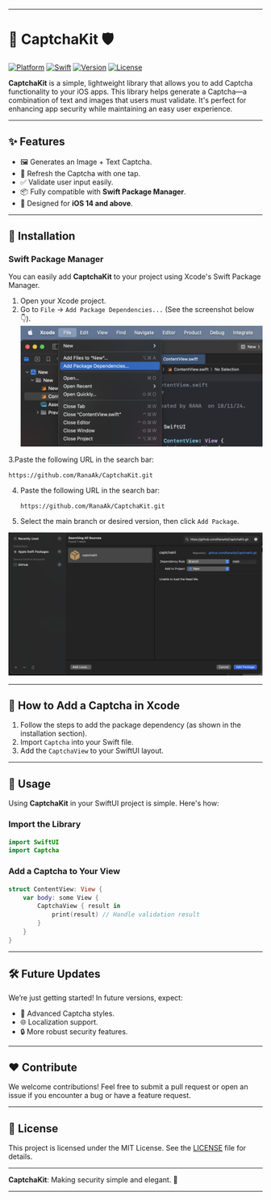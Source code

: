 
---

# 🎉 CaptchaKit 🛡️

[![Platform](https://img.shields.io/badge/platform-iOS-blue)](https://developer.apple.com/ios/)
[![Swift](https://img.shields.io/badge/swift-5.0-orange)](https://swift.org/)
[![Version](https://img.shields.io/badge/version-1.0.0-green)](https://github.com/RanaAk/CaptchaKit/releases)
[![License](https://img.shields.io/badge/license-MIT-lightgrey)](LICENSE)

**CaptchaKit** is a simple, lightweight library that allows you to add Captcha functionality to your iOS apps. This library helps generate a Captcha—a combination of text and images that users must validate. It's perfect for enhancing app security while maintaining an easy user experience.

---

## ✨ Features

- 🖼️ Generates an Image + Text Captcha.
- 🔄 Refresh the Captcha with one tap.
- ✅ Validate user input easily.
- 📦 Fully compatible with **Swift Package Manager**.
- 🚀 Designed for **iOS 14 and above**.

---

## 📲 Installation

### Swift Package Manager

You can easily add **CaptchaKit** to your project using Xcode's Swift Package Manager.

1. Open your Xcode project.
2. Go to `File` → `Add Package Dependencies...` (See the screenshot below 👇).
 ![Add Package Dependencies](https://github.com/RanaAk/CaptchaKit/blob/main/Images/AddPackage.png)

3.Paste the following URL in the search bar:
```
https://github.com/RanaAk/CaptchaKit.git
```
4. Paste the following URL in the search bar:
   ```
   https://github.com/RanaAk/CaptchaKit.git
   ```
5. Select the main branch or desired version, then click `Add Package`.

![Add Package Dependencies](https://github.com/RanaAk/CaptchaKit/blob/main/Images/HowToAddPackage.png) <!-- Make sure this link points to your GitHub screenshot -->

---
## 📸 How to Add a Captcha in Xcode

1. Follow the steps to add the package dependency (as shown in the installation section).
2. Import `Captcha` into your Swift file.
3. Add the `CaptchaView` to your SwiftUI layout.

 <!-- Ensure you upload and reference your screenshots -->


---

## 🚀 Usage

Using **CaptchaKit** in your SwiftUI project is simple. Here's how:

### Import the Library

```swift
import SwiftUI
import Captcha
```

### Add a Captcha to Your View

```swift
struct ContentView: View {
    var body: some View {
        CaptchaView { result in
            print(result) // Handle validation result
        }
    }
}
```
<!-- Replace with your actual screenshot -->

---

## 🛠️ Future Updates

We’re just getting started! In future versions, expect:

- 🌟 Advanced Captcha styles.
- 🌐 Localization support.
- 🔒 More robust security features.

---

## ❤️ Contribute

We welcome contributions! Feel free to submit a pull request or open an issue if you encounter a bug or have a feature request.

---

## 📄 License

This project is licensed under the MIT License. See the [LICENSE](LICENSE) file for details.

---

**CaptchaKit**: Making security simple and elegant. 🚀

--- 
